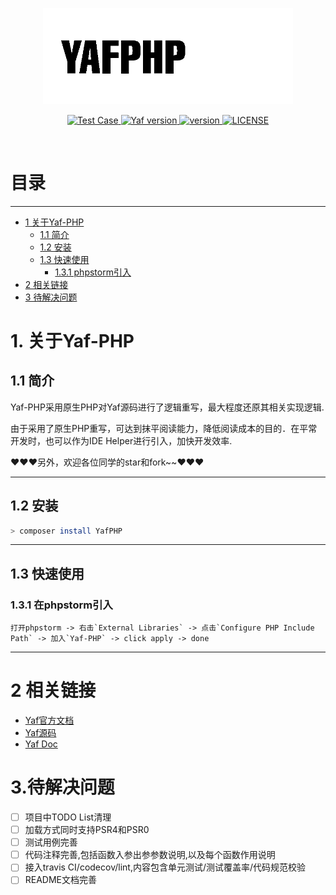 
<p align="center">
    <img src="./docs/logo.png" width="400" alt="YAF-PHP">    
</p>

<p align="center">
    <a href="https://img.shields.io/static/v1.svg?label=TestCase&message=50/97&color=yellowgreen">
        <img src="https://img.shields.io/static/v1.svg?label=TestCase&message=50/97&color=yellowgreen" alt="Test Case">
    </a>
    <a href="https://img.shields.io/static/v1.svg?label=Yaf%20version&message=3.0.8-dev&color=blueviolet">
        <img src="https://img.shields.io/static/v1.svg?label=Yaf%20version&message=3.0.8-dev&color=blueviolet" alt="Yaf version">
    </a>
    <a href="https://img.shields.io/static/v1.svg?label=version&message=0.1.0-dev.1&color=important">
        <img src="https://img.shields.io/static/v1.svg?label=version&message=0.1.0-dev.1&color=important" alt="version">
    </a>
    <a href="https://img.shields.io/static/v1.svg?label=LICENSE&message=MIT&color=green">
        <img src="https://img.shields.io/static/v1.svg?label=LICENSE&message=MIT&color=green" alt="LICENSE">
    </a>
</p>
<br>

# 目录
_ _ _

+ [1 关于Yaf-PHP](#关于Yaf-PHP)
    + [1.1 简介](#1-1.简介)
    + [1.2 安装](#1-2.安装)
    + [1.3 快速使用](#1-3快速使用)
        - [1.3.1 phpstorm引入](#phpstorm引入)
+ [2 相关链接](#2相关链接)
+ [3 待解决问题](#3待解决问题)

# 1. 关于Yaf-PHP

## 1.1 简介

Yaf-PHP采用原生PHP对Yaf源码进行了逻辑重写，最大程度还原其相关实现逻辑.

由于采用了原生PHP重写，可达到抹平阅读能力，降低阅读成本的目的．在平常开发时，也可以作为IDE Helper进行引入，加快开发效率.

:heart::heart::heart:另外，欢迎各位同学的star和fork~~:heart::heart::heart:

_ _ _

## 1.2 安装
<!-- TODO 上传composer -->

```bash
> composer install YafPHP
```

_ _ _

## 1.3 快速使用

### 1.3.1 在phpstorm引入

~~~
打开phpstorm -> 右击`External Libraries` -> 点击`Configure PHP Include Path` -> 加入`Yaf-PHP` -> click apply -> done
~~~
_ _ _

# 2 相关链接

- [Yaf官方文档](#http://www.laruence.com/manual/)
- [Yaf源码](#https://github.com/laruence/yaf) 
- [Yaf Doc](#https://github.com/elad-yosifon/php-yaf-doc)

# 3.待解决问题

- [ ] 项目中TODO List清理
- [ ] 加载方式同时支持PSR4和PSR0
- [ ] 测试用例完善
- [ ] 代码注释完善,包括函数入参出参参数说明,以及每个函数作用说明
- [ ] 接入travis CI/codecov/lint,内容包含单元测试/测试覆盖率/代码规范校验
- [ ] README文档完善
